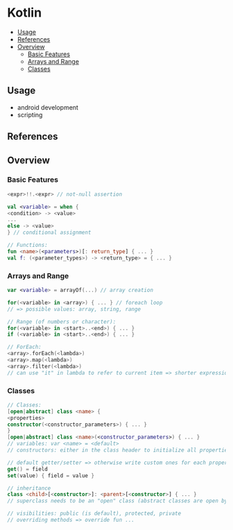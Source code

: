 # Kotlin

- [Usage](#usage)
- [References](#references)
- [Overview](#overview)
  - [Basic Features](#basic-features)
  - [Arrays and Range](#arrays-and-range)
  - [Classes](#classes)

## Usage

- android development
- scripting

## References

## Overview

### Basic Features

```kt
<expr>!!.<expr> // not-null assertion

val <variable> = when {
<condition> -> <value>
...
else -> <value>
} // conditional assignment

// Functions:
fun <name>(<parameters>)[: return_type] { ... }
val f: (<parameter_types>) -> <return_type> = { ... }
```

### Arrays and Range

```kt
var <variable> = arrayOf(...) // array creation

for(<variable> in <array>) { ... } // foreach loop
// => possible values: array, string, range

// Range (of numbers or character):
for(<variable> in <start>..<end>) { ... }
if (<variable> in <start>..<end>) { ... }

// ForEach:
<array>.forEach(<lambda>)
<array>.map(<lambda>)
<array>.filter(<lambda>)
// can use "it" in lambda to refer to current item => shorter expression
```

### Classes

```kt
// Classes:
[open|abstract] class <name> {
<properties>
constructor(<constructor_parameters>) { ... }
}
[open|abstract] class <name>(<constructor_parameters>) { ... }
// variables: var <name> = <default>
// constructors: either in the class header to initialize all properties automatically or as additional method (several possible)

// default getter/setter => otherwise write custom ones for each property
get() = field
set(value) { field = value }

// inheritance
class <child>[<constructor>]: <parent>[<constructor>] { ... }
// superclass needs to be an "open" class (abstract classes are open by design (open not needed))

// visibilities: public (is default), protected, private
// overriding methods => override fun ...
```
